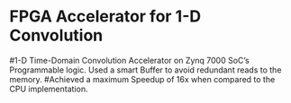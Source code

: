 # FPGA Accelerator for 1-D Convolution
#1-D Time-Domain Convolution Accelerator on Zynq 7000 SoC’s Programmable logic. Used a smart Buffer to avoid redundant reads to the memory. 
#Achieved a maximum Speedup of 16x when compared to the CPU implementation.
